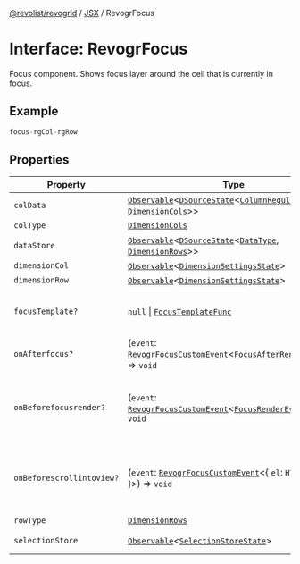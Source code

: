 [@revolist/revogrid](README.md) / [JSX](Namespace.JSX.md) / RevogrFocus

# Interface: RevogrFocus

Focus component. Shows focus layer around the cell that is currently in focus.

## Example

```ts
focus-rgCol-rgRow
```

## Properties

| Property | Type | Description | Defined in |
| ------ | ------ | ------ | ------ |
| `colData` | [`Observable`](TypeAlias.Observable.md)\<[`DSourceState`](TypeAlias.DSourceState.md)\<[`ColumnRegular`](Interface.ColumnRegular.md), [`DimensionCols`](TypeAlias.DimensionCols.md)\>\> | Column source | [src/components.d.ts:1778](https://github.com/revolist/revogrid/blob/2ea7abe619348281bd56e0a8ea657ffef9c19154/src/components.d.ts#L1778) |
| `colType` | [`DimensionCols`](TypeAlias.DimensionCols.md) | Column type | [src/components.d.ts:1782](https://github.com/revolist/revogrid/blob/2ea7abe619348281bd56e0a8ea657ffef9c19154/src/components.d.ts#L1782) |
| `dataStore` | [`Observable`](TypeAlias.Observable.md)\<[`DSourceState`](TypeAlias.DSourceState.md)\<[`DataType`](TypeAlias.DataType.md), [`DimensionRows`](TypeAlias.DimensionRows.md)\>\> | Data rows source | [src/components.d.ts:1786](https://github.com/revolist/revogrid/blob/2ea7abe619348281bd56e0a8ea657ffef9c19154/src/components.d.ts#L1786) |
| `dimensionCol` | [`Observable`](TypeAlias.Observable.md)\<[`DimensionSettingsState`](Interface.DimensionSettingsState.md)\> | Dimension settings X | [src/components.d.ts:1790](https://github.com/revolist/revogrid/blob/2ea7abe619348281bd56e0a8ea657ffef9c19154/src/components.d.ts#L1790) |
| `dimensionRow` | [`Observable`](TypeAlias.Observable.md)\<[`DimensionSettingsState`](Interface.DimensionSettingsState.md)\> | Dimension settings Y | [src/components.d.ts:1794](https://github.com/revolist/revogrid/blob/2ea7abe619348281bd56e0a8ea657ffef9c19154/src/components.d.ts#L1794) |
| `focusTemplate?` | `null` \| [`FocusTemplateFunc`](TypeAlias.FocusTemplateFunc.md) | Focus template custom function. Can be used to render custom focus layer. | [src/components.d.ts:1798](https://github.com/revolist/revogrid/blob/2ea7abe619348281bd56e0a8ea657ffef9c19154/src/components.d.ts#L1798) |
| `onAfterfocus?` | (`event`: [`RevogrFocusCustomEvent`](Interface.RevogrFocusCustomEvent.md)\<[`FocusAfterRenderEvent`](Interface.FocusAfterRenderEvent.md)\>) => `void` | Used to setup properties after focus was rendered | [src/components.d.ts:1802](https://github.com/revolist/revogrid/blob/2ea7abe619348281bd56e0a8ea657ffef9c19154/src/components.d.ts#L1802) |
| `onBeforefocusrender?` | (`event`: [`RevogrFocusCustomEvent`](Interface.RevogrFocusCustomEvent.md)\<[`FocusRenderEvent`](Interface.FocusRenderEvent.md)\>) => `void` | Before focus render event. Can be prevented by event.preventDefault(). If preventDefault used slot will be rendered. | [src/components.d.ts:1806](https://github.com/revolist/revogrid/blob/2ea7abe619348281bd56e0a8ea657ffef9c19154/src/components.d.ts#L1806) |
| `onBeforescrollintoview?` | (`event`: [`RevogrFocusCustomEvent`](Interface.RevogrFocusCustomEvent.md)\<\{ `el`: `HTMLElement`; \}\>) => `void` | Before focus changed verify if it's in view and scroll viewport into this view Can be prevented by event.preventDefault() | [src/components.d.ts:1810](https://github.com/revolist/revogrid/blob/2ea7abe619348281bd56e0a8ea657ffef9c19154/src/components.d.ts#L1810) |
| `rowType` | [`DimensionRows`](TypeAlias.DimensionRows.md) | Row type | [src/components.d.ts:1814](https://github.com/revolist/revogrid/blob/2ea7abe619348281bd56e0a8ea657ffef9c19154/src/components.d.ts#L1814) |
| `selectionStore` | [`Observable`](TypeAlias.Observable.md)\<[`SelectionStoreState`](TypeAlias.SelectionStoreState.md)\> | Selection, range, focus for selection | [src/components.d.ts:1818](https://github.com/revolist/revogrid/blob/2ea7abe619348281bd56e0a8ea657ffef9c19154/src/components.d.ts#L1818) |
